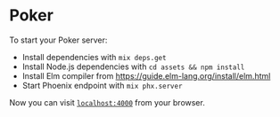 # Poker

To start your Poker server:

  * Install dependencies with `mix deps.get`
  * Install Node.js dependencies with `cd assets && npm install`
  * Install Elm compiler from https://guide.elm-lang.org/install/elm.html
  * Start Phoenix endpoint with `mix phx.server`

Now you can visit [`localhost:4000`](http://localhost:4000) from your browser.

